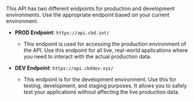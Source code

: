 
This API has two different endpoints for production and development environments. Use the appropriate endpoint based on your current environment.

- **PROD Endpoint**: `https://api.cbd.int/`
  - This endpoint is used for accessing the production environment of the API. Use this endpoint for all live, real-world applications where you need to interact with the actual production data.
  
- **DEV Endpoint**: `https://api.cbddev.xyz/`
  - This endpoint is for the development environment. Use this for testing, development, and staging purposes. It allows you to safely test your applications without affecting the live production data.
